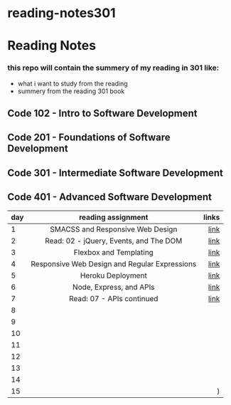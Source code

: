 # reading-notes301
# Reading Notes
### this repo will contain the summery of my reading in 301 like:
- what i want to study from the reading 
- summery from  the reading 301 book
## Code 102 - Intro to Software Development
## Code 201 - Foundations of Software Development
## Code 301 - Intermediate Software Development
## Code 401 - Advanced Software Development

| day    |      reading assignment     |  links  |
|----------|:-------------:| ------------:|
|  1 |   SMACSS and Responsive Web Design | [link](https://joudi12.github.io/reading-notes301/read-01) |
| 2  |  Read: 02 - jQuery, Events, and The DOM |   [link](https://joudi12.github.io/reading-notes301/read-02) |
| 3  |  Flexbox and Templating  |    [link](https://joudi12.github.io/reading-notes301/read-03)    |
| 4  |   Responsive Web Design and Regular Expressions     |  [link](https://joudi12.github.io/reading-notes301/read-04) |
|5   | Heroku Deployment|   [link](https://joudi12.github.io/reading-notes301/read-05)  |
| 6  |  Node, Express, and APIs | [link](https://joudi12.github.io/reading-notes301/read-06) |
| 7  |  Read: 07 - APIs continued |      [link](https://joudi12.github.io/reading-notes301/read-07)  |
| 8  |  |       |
| 9  |     |     |
|10  |  |    |
| 11 |    |    |
| 12 |    |   |
| 13 |  |   |
| 14 |          |  |
|15  |  | ) |
